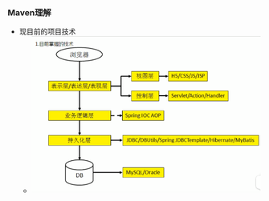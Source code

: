 ### Maven理解
  + 现目前的项目技术
    + ![image-1](https://github.com/flysafely/JAVA/blob/master/Pictures/Maven-1.jpg)
